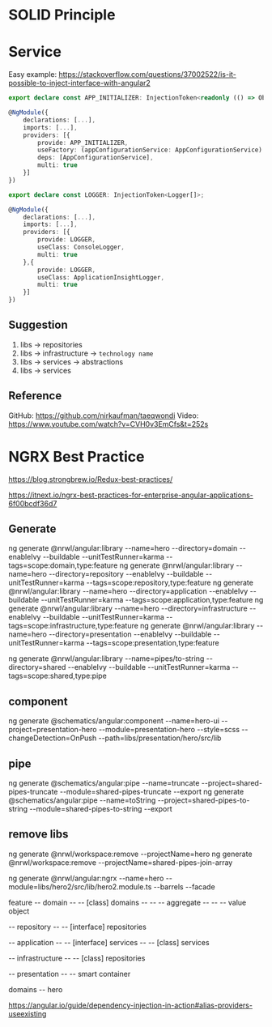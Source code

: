 # SOLID Principle

# Service

Easy example:
https://stackoverflow.com/questions/37002522/is-it-possible-to-inject-interface-with-angular2

```typescript
export declare const APP_INITIALIZER: InjectionToken<readonly (() => Observable<unknown> | Promise<unknown> | void)[]>;

@NgModule({
    declarations: [...],
    imports: [...],
    providers: [{
        provide: APP_INITIALIZER,
        useFactory: (appConfigurationService: AppConfigurationService) => appConfigurationService.loadConfiguration();,
        deps: [AppConfigurationService],
        multi: true
    }]
})
```

```typescript
export declare const LOGGER: InjectionToken<Logger[]>;

@NgModule({
    declarations: [...],
    imports: [...],
    providers: [{
        provide: LOGGER,
        useClass: ConsoleLogger,
        multi: true
    },{
        provide: LOGGER,
        useClass: ApplicationInsightLogger,
        multi: true
    }]
})
```    

## Suggestion

1. libs -> repositories
1. libs -> infrastructure -> `technology name`
1. libs -> services -> abstractions
1. libs -> services


## Reference
GitHub:     https://github.com/nirkaufman/taeqwondi
Video: https://www.youtube.com/watch?v=CVH0v3EmCfs&t=252s


# NGRX Best Practice
https://blog.strongbrew.io/Redux-best-practices/

https://itnext.io/ngrx-best-practices-for-enterprise-angular-applications-6f00bcdf36d7



## Generate

ng generate @nrwl/angular:library --name=hero --directory=domain --enableIvy --buildable --unitTestRunner=karma --tags=scope:domain,type:feature 
ng generate @nrwl/angular:library --name=hero --directory=repository --enableIvy --buildable --unitTestRunner=karma --tags=scope:repository,type:feature 
ng generate @nrwl/angular:library --name=hero --directory=application --enableIvy --buildable --unitTestRunner=karma --tags=scope:application,type:feature 
ng generate @nrwl/angular:library --name=hero --directory=infrastructure --enableIvy --buildable --unitTestRunner=karma --tags=scope:infrastructure,type:feature 
ng generate @nrwl/angular:library --name=hero --directory=presentation --enableIvy --buildable --unitTestRunner=karma --tags=scope:presentation,type:feature 

ng generate @nrwl/angular:library --name=pipes/to-string --directory=shared --enableIvy --buildable --unitTestRunner=karma --tags=scope:shared,type:pipe 

## component
ng generate @schematics/angular:component --name=hero-ui --project=presentation-hero --module=presentation-hero --style=scss --changeDetection=OnPush --path=libs/presentation/hero/src/lib

## pipe
ng generate @schematics/angular:pipe --name=truncate --project=shared-pipes-truncate --module=shared-pipes-truncate --export
ng generate @schematics/angular:pipe --name=toString --project=shared-pipes-to-string --module=shared-pipes-to-string --export

## remove libs
ng generate @nrwl/workspace:remove --projectName=hero
ng generate @nrwl/workspace:remove --projectName=shared-pipes-join-array

ng generate @nrwl/angular:ngrx --name=hero --module=libs/hero2/src/lib/hero2.module.ts --barrels --facade

feature
-- domain
-- -- [class] domains
-- -- -- aggregate
-- -- -- value object

-- repository
-- -- [interface] repositories

-- application
-- -- [interface] services
-- -- [class] services

-- infrastructure
-- -- [class] repositories

-- presentation
-- -- smart container

domains
-- hero




https://angular.io/guide/dependency-injection-in-action#alias-providers-useexisting